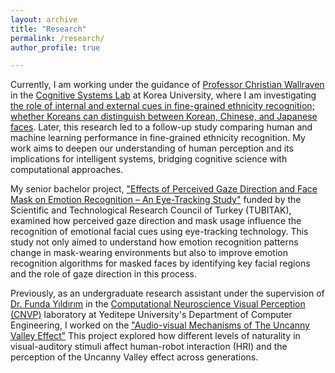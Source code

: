 ```yaml
---
layout: archive
title: "Research"
permalink: /research/
author_profile: true

--- 
```

Currently, I am working under the guidance of [Professor Christian Wallraven](https://scholar.google.com/citations?hl=tr&user=VJuuzLwAAAAJ&view_op=list_works&sortby=pubdate) in the [Cognitive Systems Lab](https://cogsyslab.notion.site/) at Korea University, where I am investigating [the role of internal and external cues in fine-grained ethnicity recognition; whether Koreans can distinguish between Korean, Chinese, and Japanese faces](https://osf.io/gxky7/). Later, this research led to a follow-up study comparing human and machine learning performance in fine-grained ethnicity recognition. My work aims to deepen our understanding of human perception and its implications for intelligent systems, bridging cognitive science with computational approaches.

My senior bachelor project, ["Effects of Perceived Gaze Direction and Face Mask on Emotion Recognition – An Eye-Tracking Study"](https://osf.io/3fd5h/) funded by the Scientific and Technological Research Council of Turkey (TUBITAK), examined how perceived gaze direction and mask usage influence the recognition of emotional facial cues using eye-tracking technology. This study not only aimed to understand how emotion recognition patterns change in mask-wearing environments but also to improve emotion recognition algorithms for masked faces by identifying key facial regions and the role of gaze direction in this process.

Previously, as an undergraduate research assistant under the supervision of [Dr. Funda Yıldırım](https://scholar.google.com/citations?user=mkw1cpwAAAAJ&hl=tr&oi=ao) in the [Computational Neuroscience Visual Perception (CNVP)](https://cnvplab.com/) laboratory at Yeditepe University's Department of Computer Engineering, I worked on the ["Audio-visual Mechanisms of The Uncanny Valley Effect"](https://cnvplab.com/https-cnvplab-com-projects-short-term-plasticity-in-bistable-phonetic-word-processing-visual-crowding-in-holistic-configurations/projects-short-term-plasticity-in-bistable-phonetic-word-processing-186-2/) This project explored how different levels of naturality in visual-auditory stimuli affect human-robot interaction (HRI) and the perception of the Uncanny Valley effect across generations. 


 


